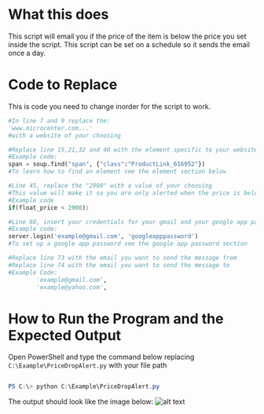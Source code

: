 # What this does
This script will email you if the price of the item is below the price you set inside the script. This script can be set on a schedule so it sends the email once a day.

# Code to Replace
This is code you need to change inorder for the script to work.


```python
#In line 7 and 9 replace the:
'www.microcenter.com...' 
#with a website of your choosing

#Replace line 15,21,32 and 40 with the element specific to your website
#Example code:
span = soup.find("span", {"class":"ProductLink_616952"})
#To learn how to find an element see the element section below

#Line 45, replace the "2900" with a value of your choosing
#This value will make it so you are only alerted when the price is below that number
#Example code
if(float_price < 2900):

#Line 60, insert your credentials for your gmail and your google app password
#Example code:
server.login('example@gmail.com', 'googleapppassword')
#To set up a google app password see the google app password section

#Replace line 73 with the email you want to send the message from
#Replace line 74 with the email you want to send the message to
#Example Code:
        'example@gmail.com',
        'example@yahoo.com',

```

# How to Run the Program and the Expected Output
Open PowerShell and type the command below replacing ```C:\Example\PriceDropAlert.py``` with your file path

```powershell

PS C:\> python C:\Example\PriceDropAlert.py

````

The output should look like the image below:
![alt text](https://github.com/BRoe-Code/it3038c-scripts/blob/master/Python/Project%203/Project%203%20Output.png "Logo Title Text 1")
